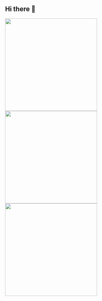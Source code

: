 ## Hi there 👋

<!--
**nemesis-deb/nemesis-deb** is a ✨ _special_ ✨ repository because its `README.md` (this file) appears on your GitHub profile.

Here are some ideas to get you started:

- 🔭 I’m currently working on ...
- 🌱 I’m currently learning ...
- 👯 I’m looking to collaborate on ...
- 🤔 I’m looking for help with ...
- 💬 Ask me about ...
- 📫 How to reach me: ...
- 😄 Pronouns: ...
- ⚡ Fun fact: ...
-->
<div align-center>
  <img width=300 src="https://github-readme-stats.vercel.app/api?username=nemesis-deb&theme=midnight-purple&show_icons=true&hide_border=true&count_private=true"/>
  <img width=300 src="https://github-readme-streak-stats.herokuapp.com/?user=nemesis-deb&theme=midnight-purple&hide_border=true"/>
  <img width=300 src="https://github-readme-stats.vercel.app/api/top-langs/?username=nemesis-deb&theme=midnight-purple&show_icons=true&hide_border=true&layout=compact"/>
</div
